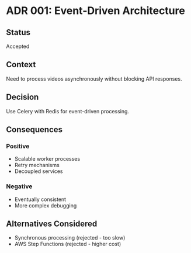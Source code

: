 # ADR 001: Event-Driven Architecture

## Status
Accepted

## Context
Need to process videos asynchronously without blocking API responses.

## Decision
Use Celery with Redis for event-driven processing.

## Consequences

### Positive
- Scalable worker processes
- Retry mechanisms
- Decoupled services

### Negative
- Eventually consistent
- More complex debugging

## Alternatives Considered
- Synchronous processing (rejected - too slow)
- AWS Step Functions (rejected - higher cost)
